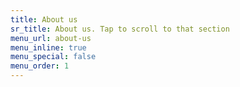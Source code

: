 ```yaml
---
title: About us
sr_title: About us. Tap to scroll to that section
menu_url: about-us
menu_inline: true
menu_special: false
menu_order: 1
---
```


